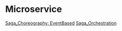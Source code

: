 # Microservice


[Saga_Choreography: EventBased](./Saga_Choreography/)
[Saga_Orchestration](./Saga_Orchestration/)